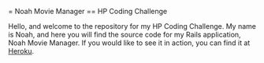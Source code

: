 = Noah Movie Manager
== HP Coding Challenge

Hello, and welcome to the repository for my HP Coding Challenge. My name is Noah, and here you will find the source code for my Rails application, Noah Movie Manager. If you would like to see it in action, you can find it at [Heroku](https://fierce-citadel-7001.herokuapp.com).
